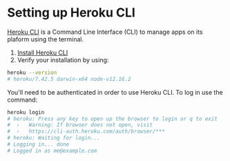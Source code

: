 # Setting up Heroku CLI

[Heroku CLI](https://devcenter.heroku.com/articles/heroku-cli) is a Command Line
Interface (CLI) to manage apps on its plaform using the terminal.

1. [Install Heroku CLI](https://devcenter.heroku.com/articles/heroku-cli#download-and-install)
1. Verify your installation by using:

```bash
heroku --version
# heroku/7.42.5 darwin-x64 node-v12.16.2
```

You'll need to be authenticated in order to use Heroku CLI. To log in use the command:

```bash
heroku login
# heroku: Press any key to open up the browser to login or q to exit
#  ›   Warning: If browser does not open, visit
#  ›   https://cli-auth.heroku.com/auth/browser/***
# heroku: Waiting for login...
# Logging in... done
# Logged in as me@example.com
```
